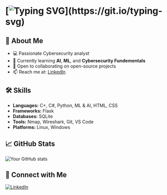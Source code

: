 # [![Typing SVG](https://readme-typing-svg.herokuapp.com?size=30&duration=3000&color=00FF00&vCenter=true&width=600&lines=Hi+there!+👋;I'm+Thabo+Mavundla;Welcome+to+my+GitHub+Profile!)](https://git.io/typing-svg)

## 🚀 About Me
- 💻 Passionate Cybersecurity analyst  
- 🌱 Currently learning **AI**, **ML**, and **Cybersecurity Fundementals**  
- 👯 Open to collaborating on open-source projects  
- 📫 Reach me at: [LinkedIn](https://www.linkedin.com/in/thabo-mavundla-a21b26225)  

## 🛠️ Skills
- **Languages:** C+, C#, Python, ML & AI, HTML, CSS
- **Frameworks:** Flask  
- **Databases:** SQLite  
- **Tools:** Nmap, Wireshark, Git, VS Code
- **Platforms:** Linux, Windows

## 📈 GitHub Stats
![Your GitHub stats](https://github-readme-stats.vercel.app/api?username=Thabo-Mavundla&show_icons=true&theme=radical)

## 🔗 Connect with Me
[![LinkedIn](https://img.shields.io/badge/LinkedIn-0077B5?style=for-the-badge&logo=linkedin&logoColor=white)](https://linkedin.com/in/thabo-mavundla-a21b26225)
